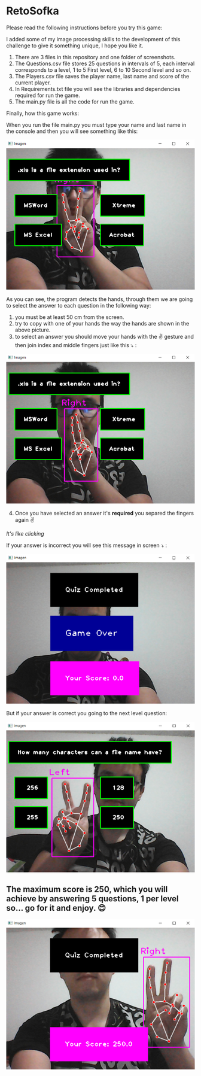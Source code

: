 # RetoSofka
Please read the following instructions before you try this game:

I added some of my image processing skills to the development of this challenge to give it something unique, I hope you like it.

1. There are 3 files in this repository and one folder of screenshots.
2. The Questions.csv file stores 25 questions in intervals of 5, each interval corresponds to a level, 1 to 5 First level, 6 to 10 Second level and so on.
3. The Players.csv file saves the player name, last name and score of the current player.
4. In Requirements.txt file you will see the libraries and dependencies required for run the game.
5. The main.py file is all the code for run the game.

Finally, how this game works:

When you run the file main.py you must type your name and last name in the console and then you will see something like this:

![alt text](https://github.com/johanramirez91/RetoSofka/blob/main/Images/Screen1.png)

As you can see, the program detects the hands, through them we are going to select the answer to each question in the following way:

1. you must be at least 50 cm from the screen.
2. try to copy with one of your hands the way the hands are shown in the above picture.
3. to select an answer you should move your hands with the :v: gesture and then join index and middle fingers just like this :arrow_heading_down: :

![alt text](https://github.com/johanramirez91/RetoSofka/blob/main/Images/Screen2.png)

4. Once you have selected an answer it's **required** you separed the fingers again :v:

_It's like clicking_

If your answer is incorrect you will see this message in screen :arrow_heading_down: :

![alt text](https://github.com/johanramirez91/RetoSofka/blob/main/Images/Screen3.png)

But if your answer is correct you going to the next level question:

![alt text](https://github.com/johanramirez91/RetoSofka/blob/main/Images/Screen4.png)

## The maximum score is 250, which you will achieve by answering 5 questions, 1 per level so... go for it and enjoy. :blush:

![alt text](https://github.com/johanramirez91/RetoSofka/blob/main/Images/Screen5.png)


